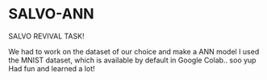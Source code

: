 # SALVO-ANN
SALVO REVIVAL TASK!

We had to work on the dataset of our choice and make a ANN model
I used the MNIST dataset, which is available by default in Google Colab.. soo yup
Had fun and learned a lot!
